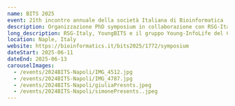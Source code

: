 ```yaml
---
name: BITS 2025
event: 21th incontro annuale della società Italiana di Bioinformatica
description: Organizzazione PhD symposium in collaborazione con RSG-Italy e YoungBITS.
long_description: RSG-Italy, YoungBITS e il gruppo Young-InfoLife del CINI hanno collaborato per organizzare un simposio per dottorandi durante il BITS Annual Meeting. L'obiettivo del simposio è fornire un forum di supporto e stimolante per studenti universitari, di laurea magistrale, dottorandi e giovani ricercatori, offrendo loro l'opportunità di presentare le proprie ricerche e di entrare in contatto con la più ampia comunità italiana di bioinformatica. Il gruppo Young-InfoLife ha contribuito attivamente all'organizzazione e alla promozione dell'evento, con l'obiettivo di favorire lo scambio scientifico tra giovani ricercatori. Il simposio è aperto a tutti i partecipanti interessati al BITS Annual Meeting e incoraggiamo fortemente la partecipazione di ricercatori esperti, che possano fornire preziosi feedback e supporto agli studenti che presenteranno i loro lavori. Il programma del simposio prevede inoltre interventi di scienziati affermati e una tavola rotonda dedicata alle prospettive di carriera in bioinformatica.
location: Naple, Italy
website: https://bioinformatics.it/bits2025/1772/symposium
dateStart: 2025-06-11
dateEnd: 2025-06-13
carouselImages:
  - /events/2024BITS-Napoli/IMG_4512.jpg
  - /events/2024BITS-Napoli/IMG_4787.jpg
  - /events/2024BITS-Napoli/giuliaPresnts.jpeg
  - /events/2024BITS-Napoli/simonePresents..jpeg
---
```

